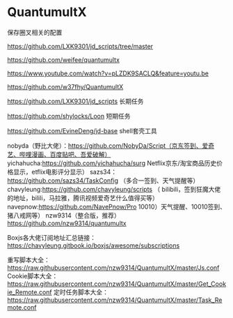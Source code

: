 # QuantumultX

保存圈叉相关的配置


https://github.com/LXK9301/jd_scripts/tree/master

https://github.com/weifee/quantumultx

https://www.youtube.com/watch?v=pLZDK9SACLQ&feature=youtu.be

https://github.com/w37fhy/QuantumultX

https://github.com/LXK9301/jd_scripts  长期任务

https://github.com/shylocks/Loon  短期任务

https://github.com/EvineDeng/jd-base  shell套壳工具


nobyda（野比大佬）：https://github.com/NobyDa/Script（京东签到、爱奇艺、哔哩漫画、百度贴吧、吾爱破解）
yichahucha:https://github.com/yichahucha/surg Netflix京东/淘宝商品历史价格显示，etflix电影评分显示）
sazs34：https://github.com/sazs34/TaskConfig （多合一签到、天气提醒等）
chavyleung:https://github.com/chavyleung/scripts （ bilibili，签到狂魔大佬的地址，bilili，马拉雅，腾讯视频爱奇艺什么值得买等）
navepnow:https://github.com/NavePnow/Pro 10010）天气提醒、10010签到、猪八戒网等）
nzw9314（整合版，推荐）https://github.com/nzw9314/quantumultx


Boxjs各大佬订阅地址汇总链接：https://chavyleung.gitbook.io/boxjs/awesome/subscriptions



重写脚本大全：https://raw.githubusercontent.com/nzw9314/QuantumultX/master/Js.conf
Cookie脚本大全：https://raw.githubusercontent.com/nzw9314/QuantumultX/master/Get_Cookie_Remote.conf
定时任务脚本大全：https://raw.githubusercontent.com/nzw9314/QuantumultX/master/Task_Remote.conf
